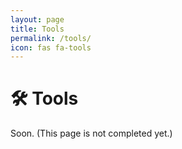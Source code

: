 ```yaml
---
layout: page
title: Tools
permalink: /tools/
icon: fas fa-tools
---
```


# 🛠️ Tools

Soon. (This page is not completed yet.)  
<script src="/assets/js/tool.js"/>
<div style="display: flex; align-items: center; gap: 16px; max-width: 900px;">

  <textarea id="input1" placeholder="Input" style="flex: 1; height: 180px; padding: 8px; resize: vertical; font-family: monospace;"></textarea>

  <div style="display: flex; flex-direction: column; gap: 8px; align-items: center; min-width: 220px;">
    <select id="operation" style="width: 200px; padding: 8px;"></select>
    <input id="xorKey" type="text" placeholder="XOR Key (for XOR)" style="width: 200px; padding: 8px; display:none;" />
    <button id="btnProcess" style="padding: 8px 16px; width: 200px;">Process</button>
  </div>

  <textarea id="input2" placeholder="Output will appear here" style="flex: 1; height: 180px; padding: 8px; resize: vertical; font-family: monospace;" readonly></textarea>
</div>


